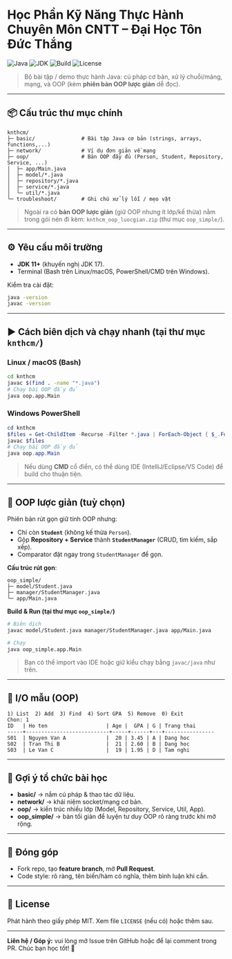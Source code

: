 # Học Phần Kỹ Năng Thực Hành Chuyên Môn CNTT – Đại Học Tôn Đức Thắng

![Java](https://img.shields.io/badge/Java-Programming-blue)
![JDK](https://img.shields.io/badge/Requires-JDK%2011%2B-informational)
![Build](https://img.shields.io/badge/Build-javac%20%7C%20CLI-success)
![License](https://img.shields.io/badge/License-MIT-lightgrey)

> Bộ bài tập / demo thực hành Java: cú pháp cơ bản, xử lý chuỗi/mảng, mạng, và OOP (kèm **phiên bản OOP lược giản** dễ đọc).

---

## 📦 Cấu trúc thư mục chính

```text
knthcm/
├─ basic/               # Bài tập Java cơ bản (strings, arrays, functions,...)
├─ network/             # Ví dụ đơn giản về mạng
├─ oop/                 # Bản OOP đầy đủ (Person, Student, Repository, Service, ...)
│  ├─ app/Main.java
│  ├─ model/*.java
│  ├─ repository/*.java
│  ├─ service/*.java
│  └─ util/*.java
└─ troubleshoot/        # Ghi chú xử lý lỗi / mẹo vặt
```

> Ngoài ra có **bản OOP lược giản** (giữ OOP nhưng ít lớp/kế thừa) nằm trong gói nén đi kèm: `knthcm_oop_luocgian.zip` (thư mục `oop_simple/`).

---

## ⚙️ Yêu cầu môi trường

- **JDK 11+** (khuyến nghị JDK 17).
- Terminal (Bash trên Linux/macOS, PowerShell/CMD trên Windows).

Kiểm tra cài đặt:
```bash
java -version
javac -version
```

---

## ▶️ Cách biên dịch và chạy nhanh (tại thư mục `knthcm/`)

### Linux / macOS (Bash)
```bash
cd knthcm
javac $(find . -name "*.java")
# Chạy bài OOP đầy đủ
java oop.app.Main
```

### Windows PowerShell
```powershell
cd knthcm
$files = Get-ChildItem -Recurse -Filter *.java | ForEach-Object { $_.FullName }
javac $files
# Chạy bài OOP đầy đủ
java oop.app.Main
```

> Nếu dùng **CMD** cổ điển, có thể dùng IDE (IntelliJ/Eclipse/VS Code) để build cho thuận tiện.

---

## 🧩 OOP lược giản (tuỳ chọn)

Phiên bản rút gọn giữ tính OOP nhưng:
- Chỉ còn **`Student`** (không kế thừa `Person`).
- Gộp **Repository + Service** thành **`StudentManager`** (CRUD, tìm kiếm, sắp xếp).
- Comparator đặt ngay trong `StudentManager` để gọn.

**Cấu trúc rút gọn**:

```text
oop_simple/
├─ model/Student.java
├─ manager/StudentManager.java
└─ app/Main.java
```

**Build & Run (tại thư mục `oop_simple/`)**

```bash
# Biên dịch
javac model/Student.java manager/StudentManager.java app/Main.java

# Chạy
java oop_simple.app.Main
```

> Bạn có thể import vào IDE hoặc giữ kiểu chạy bằng `javac/java` như trên.

---

## 🧪 I/O mẫu (OOP)

```
1) List  2) Add  3) Find  4) Sort GPA  5) Remove  0) Exit
Chon: 1
ID   | Ho ten                   | Age |  GPA | G | Trang thai     
-----+---------------------------+-----+------+---+----------------
S01  | Nguyen Van A             |  20 | 3.45 | A | Dang hoc      
S02  | Tran Thi B               |  21 | 2.60 | B | Dang hoc      
S03  | Le Van C                 |  19 | 1.95 | D | Tam nghi      
```

---

## 🧭 Gợi ý tổ chức bài học

- **basic/** → nắm cú pháp & thao tác dữ liệu.
- **network/** → khái niệm socket/mạng cơ bản.
- **oop/** → kiến trúc nhiều lớp (Model, Repository, Service, Util, App).
- **oop_simple/** → bản tối giản để luyện tư duy OOP rõ ràng trước khi mở rộng.

---

## 🤝 Đóng góp

- Fork repo, tạo **feature branch**, mở **Pull Request**.
- Code style: rõ ràng, tên biến/hàm có nghĩa, thêm bình luận khi cần.

---

## 📜 License

Phát hành theo giấy phép MIT. Xem file `LICENSE` (nếu có) hoặc thêm sau.

---

**Liên hệ / Góp ý:** vui lòng mở Issue trên GitHub hoặc để lại comment trong PR. Chúc bạn học tốt! 🚀
